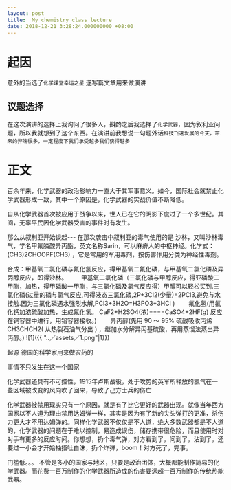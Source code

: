 ```yaml
---
layout: post
title:  My chemistry class lecture
date: 2018-12-21 3:28:24.000000000 +08:00
---
```

#	起因
意外的当选了`化学课堂幸运之星` 遂写篇文章用来做演讲

##	议题选择
在这次演讲的选择上我询问了很多人，斟酌之后我选择了`化学武器`，因为叙利亚问题，所以我就想到了这个东西。在演讲前我想说一句题外话`科技飞速发展的今天，带来的弊端很多，一定程度下我们承受越多我们获得越多`

#	正文
  百余年来，化学武器的政治影响力一直大于其军事意义。如今，国际社会就禁止化学武器形成一致，其中一个原因是，化学武器的实战价值不断降低。

   自从化学武器首次被应用于战争以来，世人已在它的阴影下度过了一个多世纪。其间，无辜平民因化学武器受害的事件时有发生。

那么从叙利亚开始谈起---
在那次袭击中叙利亚的毒气使用的是
沙林，又叫沙林毒气，学名甲氟膦酸异丙酯，英文名称Sarin，可以麻痹人的中枢神经。化学式：
(CH3)2CHOOPF(CH3) ，它是常用的军用毒剂，按伤害作用分类为神经性毒剂。

合成：甲基氧二氯化磷与氟化氢反应，得甲基氧二氟化磷，与甲基氧二氯化磷及异丙醇反应，即得沙林。 
　　甲基氧二氯化磷（三氯化磷与甲醇反应，得亚磷酸二甲酯，加热，得甲磷酸一甲酯，与三氯化磷及氯气反应得）甲醇可以轻松买到.三氯化磷(过量的磷与氯气反应,可得液态三氯化磷,2P+3Cl2(少量)=2PCl3,避免与水接触.因为三氯化磷遇水强烈水解,PCl3+3H2O=H3PO3+3HCl ) 
　　氟化氢(用氟化钙加浓硫酸加热，生成氟化氢。 CaF2+H2SO4(浓)====CaSO4+2HF(g) 反应在铜容器中进行，用铅容器接收。) 
　　异丙醇(先用 90 ～ 95% 硫酸吸收丙烯 CH3CHCH2( 从热裂石油气分出 ) ，继加水分解异丙基硫酸，再用蒸馏法蒸出异丙醇。) 
![1]({{ "..／assets／1.png"|1}})

起源 德国的科学家用来做农药的 

事情不只发生在这一个国家

化学武器还具有不可控性，1915年卢斯战役，处于攻势的英军所释放的氯气在一些区域被改变的风向吹了回来，导致了己方士兵的伤亡

化学武器被禁用现实只有一个原因，就是有了比它更好的武器出现。就像当年西方国家以不人道为理由禁用达姆弹一样，其实是因为有了新的尖头弹打的更准，杀伤力更大才不用达姆弹的。同样化学武器不仅仅是不人道，绝大多数武器都是不人道的，化学武器的问题在于难以控制，易造成误伤，储存携带很危险，而且使用时对对手有更多的反应时间。你想想，扔个毒气弹，对方看到了，问到了，沾到了，还要过一小会才开始抽搐吐白沫，扔个炸弹，boom！对方死了，完事。

门槛低。。。
不管是多小的国家与地区，只要是政治团体，大概都能制作简易的化学武器。而花费一百万制作的化学武器所造成的伤害要远超一百万制作的传统热能武器。

